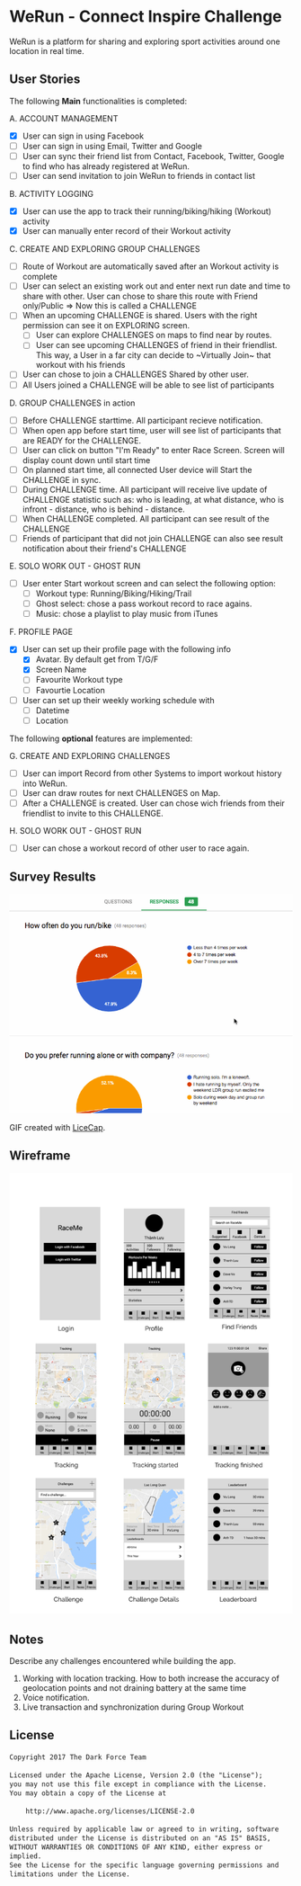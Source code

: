 # WeRun - Connect Inspire Challenge

WeRun is a platform for sharing and exploring sport activities around one location in real time.

## User Stories

The following **Main** functionalities is completed:

A. ACCOUNT MANAGEMENT
- [x] User can sign in using Facebook
- [ ] User can sign in using Email, Twitter and Google
- [ ] User can sync their friend list from Contact, Facebook, Twitter, Google to find who has already registered at WeRun.
- [ ] User can send invitation to join WeRun to friends in contact list

B. ACTIVITY LOGGING
- [x] User can use the app to track their running/biking/hiking (Workout) activity
- [x] User can manually enter record of their Workout activity

C. CREATE AND EXPLORING GROUP CHALLENGES
- [ ] Route of Workout are automatically saved after an Workout activity is complete
- [ ] User can select an existing work out and enter next run date and time to share with other. User can chose to share this route with Friend only/Public => Now this is called a CHALLENGE
- [ ] When an upcoming CHALLENGE is shared. Users with the right permission can see it on EXPLORING screen.
    - [ ] User can explore CHALLENGES on maps to find near by routes.
    - [ ] User can see upcoming CHALLENGES of friend in their friendlist. This way, a User in a far city can decide to ~Virtually Join~ that workout with his friends 
- [ ] User can chose to join a CHALLENGES Shared by other user.
- [ ] All Users joined a CHALLENGE will be able to see list of participants

D. GROUP CHALLENGES in action
- [ ] Before CHALLENGE starttime. All participant recieve notification.
- [ ] When open app before start time, user will see list of participants that are READY for the CHALLENGE.
- [ ] User can click on button "I'm Ready" to enter Race Screen. Screen will display count down until start time
- [ ] On planned start time, all connected User device will Start the CHALLENGE in sync.
- [ ] During CHALLENGE time. All participant will receive live update of CHALLENGE statistic such as: who is leading, at what distance, who is infront - distance, who is behind - distance.
- [ ] When CHALLENGE completed. All participant can see result of the CHALLENGE
- [ ] Friends of participant that did not join CHALLENGE can also see result notification about their friend's CHALLENGE

E. SOLO WORK OUT - GHOST RUN
- [ ] User enter Start workout screen and can select the following option:
    - [ ] Workout type: Running/Biking/Hiking/Trail
    - [ ] Ghost select: chose a pass workout record to race agains.
    - [ ] Music: chose a playlist to play music from iTunes

F. PROFILE PAGE
- [x] User can set up their profile page with the following info
    - [x] Avatar. By default get from T/G/F
    - [x] Screen Name
    - [ ] Favourite Workout type
    - [ ] Favourtie Location
- [ ] User can set up their weekly working schedule with
    - [ ] Datetime
    - [ ] Location

The following **optional** features are implemented:

G. CREATE AND EXPLORING CHALLENGES
- [ ] User can import Record from other Systems to import workout history into WeRun.
- [ ] User can draw routes for next CHALLENGES on Map.
- [ ] After a CHALLENGE is created. User can chose wich friends from their friendlist to invite to this CHALLENGE.

H. SOLO WORK OUT - GHOST RUN
- [ ] User can chose a workout record of other user to race again.

## Survey Results

<img src='survey.gif' title='Video Walkthrough' width='' alt='Video Walkthrough' />

GIF created with [LiceCap](http://www.cockos.com/licecap/).

## Wireframe

<img src='wireframe.png' title='Wireframe' width='' alt='Wireframe' />

## Notes

Describe any challenges encountered while building the app.

1. Working with location tracking. How to both increase the accuracy of geolocation points and not draining battery at the same time
2. Voice notification.
3. Live transaction and synchronization during Group Workout

## License

    Copyright 2017 The Dark Force Team

    Licensed under the Apache License, Version 2.0 (the "License");
    you may not use this file except in compliance with the License.
    You may obtain a copy of the License at

        http://www.apache.org/licenses/LICENSE-2.0

    Unless required by applicable law or agreed to in writing, software
    distributed under the License is distributed on an "AS IS" BASIS,
    WITHOUT WARRANTIES OR CONDITIONS OF ANY KIND, either express or implied.
    See the License for the specific language governing permissions and
    limitations under the License.

